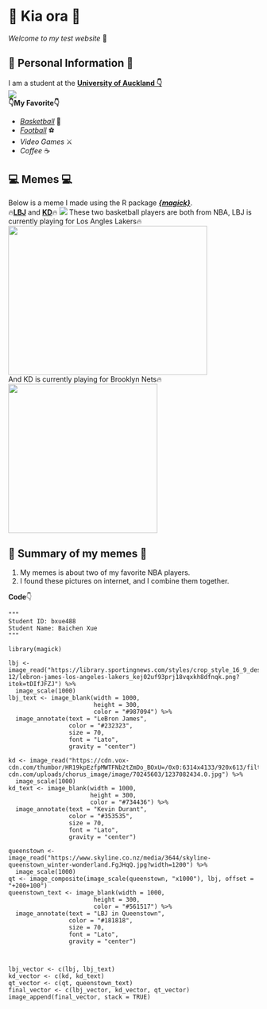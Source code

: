 # 👋 Kia ora 👋
*Welcome to my test website* 🎇

## 👶 Personal Information 👶
I am a student at the [**University of Auckland 👇**](https://www.auckland.ac.nz/en.html) <br />
![](https://upload.wikimedia.org/wikipedia/en/thumb/a/ac/University_of_Auckland_Coat_of_Arms.png/225px-University_of_Auckland_Coat_of_Arms.png) <br />
**👇My Favorite👇** <br />
- [*Basketball*](https://www.nba.com/) 🏀 
- [*Football*](https://www.bundesliga.com/en/bundesliga) ⚽
- *Video Games* ⚔️
- *Coffee* ☕

## 💻 Memes 💻
Below is a meme I made using the R package [**_{magick}_**](https://cran.r-project.org/web/packages/magick/vignettes/intro.html). <br />
🔥[**LBJ**](https://en.wikipedia.org/wiki/LeBron_James) and [**KD**](https://en.wikipedia.org/wiki/Kevin_Durant)🔥
![](my_meme.png) 
These two basketball players are both from NBA, LBJ is currently playing for Los Angles Lakers🔥<br />
<img src="https://upload.wikimedia.org/wikipedia/commons/thumb/3/3c/Los_Angeles_Lakers_logo.svg/360px-Los_Angeles_Lakers_logo.svg.png" width="400" height="300"> <br />
And KD is currently playing for Brooklyn Nets🔥 <br />
<img src="https://upload.wikimedia.org/wikipedia/commons/thumb/4/44/Brooklyn_Nets_newlogo.svg/420px-Brooklyn_Nets_newlogo.svg.png" width="300" height="300">

## 🐳 Summary of my memes 🐳
1. My memes is about two of my favorite NBA players.
2. I found these pictures on internet, and I combine them together. <br />

**Code**👇
```
"""
Student ID: bxue488
Student Name: Baichen Xue
"""

library(magick)

lbj <- image_read("https://library.sportingnews.com/styles/crop_style_16_9_desktop/s3/2021-12/lebron-james-los-angeles-lakers_kej02uf93prj18vqxkh8dfnqk.png?itok=tDIfJFZJ") %>%
  image_scale(1000)
lbj_text <- image_blank(width = 1000,
                        height = 300,
                        color = "#987094") %>%
  image_annotate(text = "LeBron James",
                 color = "#232323",
                 size = 70,
                 font = "Lato",
                 gravity = "center")

kd <- image_read("https://cdn.vox-cdn.com/thumbor/HR19kpEzfpMWTFNb2tZmDo_BOxU=/0x0:6314x4133/920x613/filters:focal(2263x1562:3273x2572):format(webp)/cdn.vox-cdn.com/uploads/chorus_image/image/70245603/1237082434.0.jpg") %>%
  image_scale(1000)
kd_text <- image_blank(width = 1000,
                       height = 300,
                       color = "#734436") %>%
  image_annotate(text = "Kevin Durant",
                 color = "#353535",
                 size = 70,
                 font = "Lato",
                 gravity = "center")

queenstown <- image_read("https://www.skyline.co.nz/media/3644/skyline-queenstown_winter-wonderland.FgJHqQ.jpg?width=1200") %>%
  image_scale(1000)
qt <- image_composite(image_scale(queenstown, "x1000"), lbj, offset = "+200+100")
queenstown_text <- image_blank(width = 1000,
                        height = 300,
                        color = "#561517") %>%
  image_annotate(text = "LBJ in Queenstown",
                 color = "#181818",
                 size = 70,
                 font = "Lato",
                 gravity = "center")



lbj_vector <- c(lbj, lbj_text)
kd_vector <- c(kd, kd_text)
qt_vector <- c(qt, queenstown_text)
final_vector <- c(lbj_vector, kd_vector, qt_vector)
image_append(final_vector, stack = TRUE)
```
